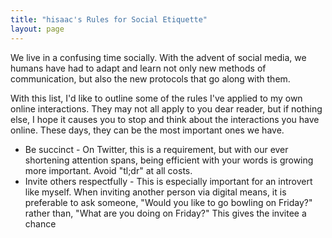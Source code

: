 ```yaml
---
title: "hisaac's Rules for Social Etiquette"
layout: page
---
```


We live in a confusing time socially. With the advent of social media, we humans have had to adapt and learn not only new methods of communication, but also the new protocols that go along with them. 

With this list, I'd like to outline some of the rules I've applied to my own online interactions. They may not all apply to you dear reader, but if nothing else, I hope it causes you to stop and think about the interactions you have online. These days, they can be the most important ones we have.

- Be succinct - On Twitter, this is a requirement, but with our ever shortening attention spans, being efficient with your words is growing more important. Avoid "tl;dr" at all costs.
- Invite others respectfully - This is especially important for an introvert like myself. When inviting another person via digital means, it is preferable to ask someone, "Would you like to go bowling on Friday?" rather than, "What are you doing on Friday?" This gives the invitee a chance
